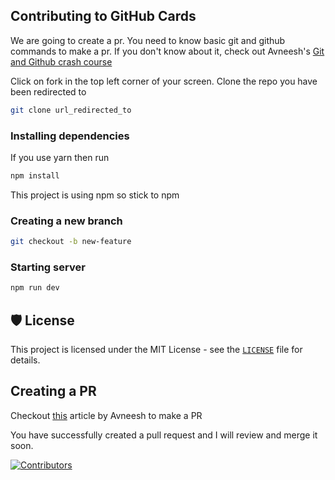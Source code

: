 ## Contributing to GitHub Cards

We are going to create a pr. You need to know basic git and github commands to make a pr. If you don't know about it, check out Avneesh's [Git and Github crash course](https://avneesh0612.hashnode.dev/git-and-github-crash-course "Git and Github crash course")

Click on fork in the top left corner of your screen. Clone the repo you have been redirected to

```bash
git clone url_redirected_to
```

### Installing dependencies

If you use yarn then run

```bash
npm install
```
This project is using npm so stick to npm

### Creating a new branch

```bash
git checkout -b new-feature
```

### Starting server

```bash
npm run dev
```

## 🛡️ License

This project is licensed under the MIT License - see the [`LICENSE`](LICENSE) file for details.

## Creating a PR

Checkout [this](https://avneesh0612.hashnode.dev/how-to-contribute-to-an-open-source-project) article by Avneesh to make a PR

You have successfully created a pull request and I will review and merge it soon.

[
![Contributors](https://contrib.rocks/image?repo=Prashoon123/github-cards)
](https://github.com/Prashoon123/github-cards/graphs/contributors)
